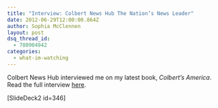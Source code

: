 ```yaml
---
title: "Interview: Colbert News Hub The Nation’s News Leader"
date: 2012-06-29T12:00:00.864Z
author: Sophia McClennen
layout: post
dsq_thread_id:
  - 780904942
categories:
  - what-im-watching
---
```


Colbert News Hub interviewed me on my latest book, _Colbert’s America_. Read the full interview [here][1].

[SlideDeck2 id=346]

[1]: https://www.colbertnewshub.com/2012/06/01/exclusive-interview-sophia-mcclennen-author-colberts-america-satire-democracy/ "Colbert News Hub interview"
